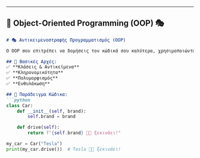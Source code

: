 
---

## **📌 Object-Oriented Programming (OOP) 🎭**
```md
# 🎭 Αντικειμενοστραφής Προγραμματισμός (OOP)

Ο OOP σου επιτρέπει να δομήσεις τον κώδικά σου καλύτερα, χρησιμοποιώντας κλάσεις και αντικείμενα.

## 🔹 Βασικές Αρχές:
✅ **Κλάσεις & Αντικείμενα**  
✅ **Κληρονομικότητα**  
✅ **Πολυμορφισμός**  
✅ **Ενθυλάκωση**  

## 🔹 Παράδειγμα Κώδικα:
```python
class Car:
    def __init__(self, brand):
        self.brand = brand

    def drive(self):
        return f"{self.brand} 🚗💨 ξεκινάει!"

my_car = Car("Tesla")
print(my_car.drive())  # Tesla 🚗💨 ξεκινάει!
